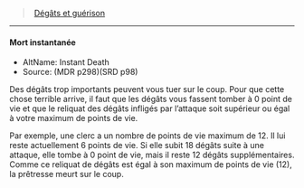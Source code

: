 ﻿---
!GenericItem
Id: damage_healing_hd.md#mort-instantanée
ParentLink: damage_healing_hd.md#dégâts-et-guérison-
Name: Mort instantanée
ParentName: 'Dégâts et guérison '
NameLevel: 4
AltName: Instant Death
Source: (MDR p298)(SRD p98)
Attributes: {}
---
> [Dégâts et guérison ](hd_damage_healing.md)

---

#### Mort instantanée

- AltName: Instant Death
- Source: (MDR p298)(SRD p98)

Des dégâts trop importants peuvent vous tuer sur le coup. Pour que cette chose terrible arrive, il faut que les dégâts vous fassent tomber à 0 point de vie et que le reliquat des dégâts infligés par l’attaque soit supérieur ou égal à votre maximum de points de vie.

Par exemple, une clerc a un nombre de points de vie maximum de 12. Il lui reste actuellement 6 points de vie. Si elle subit 18 dégâts suite à une attaque, elle tombe à 0 point de vie, mais il reste 12 dégâts supplémentaires. Comme ce reliquat de dégâts est égal à son maximum de points de vie (12), la prêtresse meurt sur le coup.

